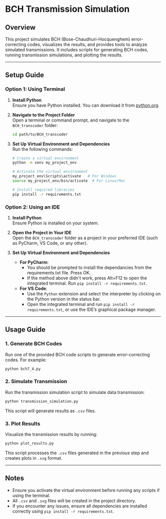 # BCH Transmission Simulation

## Overview
This project simulates BCH (Bose-Chaudhuri-Hocquenghem) error-correcting codes, visualizes the results, and provides tools to analyze simulated transmissions. It includes scripts for generating BCH codes, running transmission simulations, and plotting the results.

---

## Setup Guide

### **Option 1: Using Terminal**

1. **Install Python**  
   Ensure you have Python installed. You can download it from [python.org](https://www.python.org/).

2. **Navigate to the Project Folder**  
   Open a terminal or command prompt, and navigate to the `BCH_transcoder` folder:
   ```bash
   cd path/to/BCH_transcoder
   ```

3. **Set Up Virtual Environment and Dependencies**  
   Run the following commands:
   ```bash
   # Create a virtual environment
   python -m venv my_project_env

   # Activate the virtual environment
   my_project_env\Scripts\activate   # For Windows
   source my_project_env/bin/activate  # For Linux/Mac

   # Install required libraries
   pip install -r requirements.txt
   ```

### **Option 2: Using an IDE**

1. **Install Python**  
   Ensure Python is installed on your system.

2. **Open the Project in Your IDE**  
   Open the `BCH_transcoder` folder as a project in your preferred IDE (such as PyCharm, VS Code, or any other).

3. **Set Up Virtual Environment and Dependencies**  
   - **For PyCharm**:
     - You should be prompted to install the dependancies from the requirements.txt file. Press OK.
     - If the method above didn't work, press Alt+F12 to open the integrated terminal. Run `pip install -r requirements.txt`.
   - **For VS Code**:
     - Use the `Python` extension and select the interpreter by clicking on the Python version in the status bar.
     - Open the integrated terminal and run `pip install -r requirements.txt`, or use the IDE’s graphical package manager.

---

## Usage Guide

### 1. Generate BCH Codes  
Run one of the provided BCH code scripts to generate error-correcting codes. For example:
```bash
python bch7_4.py
```

### 2. Simulate Transmission  
Run the transmission simulation script to simulate data transmission:
```bash
python transmission_simulation.py
```
This script will generate results as `.csv` files.

### 3. Plot Results  
Visualize the transmission results by running:
```bash
python plot_results.py
```
This script processes the `.csv` files generated in the previous step and creates plots in `.svg` format.

---

## Notes
- Ensure you activate the virtual environment before running any scripts if using the terminal.
- All `.csv` and `.svg` files will be created in the project directory.
- If you encounter any issues, ensure all dependencies are installed correctly using `pip install -r requirements.txt`.


